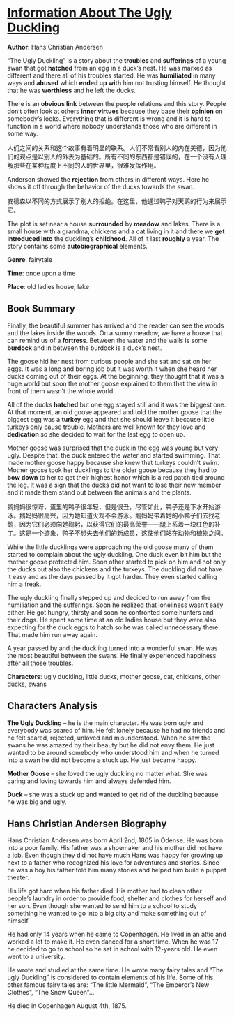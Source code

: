 # [Information About The Ugly Duckling](https://www.bookreports.info/the-ugly-duckling-summary/)

**Author**: Hans Christian Andersen

“The Ugly Duckling” is a story about the **troubles** and **sufferings** of a young swan that got **hatched** from an egg in a duck’s nest. He was marked as different and there all of his troubles started. He was **humiliated** in many ways and **abused** which **ended up with** him not trusting himself. He thought that he was **worthless** and he left the ducks.

There is an **obvious link** between the people relations and this story. People don’t often look at others **inner virtues** because they base their **opinion** on somebody’s looks. Everything that is different is wrong and it is hard to function in a world where nobody understands those who are different in some way.

人们之间的关系和这个故事有着明显的联系。人们不常看别人的内在美德，因为他们的观点是以别人的外表为基础的。所有不同的东西都是错误的，在一个没有人理解那些在某种程度上不同的人的世界里，很难发挥作用。

Anderson showed the **rejection** from others in different ways. Here he shows it off through the behavior of the ducks towards the swan.

安德森以不同的方式展示了别人的拒绝。在这里，他通过鸭子对天鹅的行为来展示它。

The plot is set near a house **surrounded** by **meadow** and lakes. There is a small house with a grandma, chickens and a cat living in it and there we **get introduced into** the duckling’s **childhood**. All of it last **roughly** a year. The story contains some **autobiographical** elements.

**Genre**: fairytale

**Time**: once upon a time

**Place**: old ladies house, lake

## Book Summary

Finally, the beautiful summer has arrived and the reader can see the woods and the lakes inside the woods. On a sunny meadow, we have a house that can remind us of a **fortress**. Between the water and the walls is some **burdock** and in between the burdock is a duck’s nest.

The goose hid her nest from curious people and she sat and sat on her eggs. It was a long and boring job but it was worth it when she heard her ducks coming out of their eggs. At the beginning, they thought that it was a huge world but soon the mother goose explained to them that the view in front of them wasn’t the whole world.

All of the ducks **hatched** but one egg stayed still and it was the biggest one. At that moment, an old goose appeared and told the mother goose that the biggest egg was a **turkey** egg and that she should leave it because little turkeys only cause trouble. Mothers are well known for they love and **dedication** so she decided to wait for the last egg to open up.

Mother goose was surprised that the duck in the egg was young but very ugly. Despite that, the duck entered the water and started swimming. That made mother goose happy because she knew that turkeys couldn’t swim. Mother goose took her ducklings to the older goose because they had to **bow down** to her to get their highest honor which is a red patch tied around the leg. It was a sign that the ducks did not want to lose their new member and it made them stand out between the animals and the plants.

鹅妈妈很惊讶，蛋里的鸭子很年轻，但是很丑。尽管如此，鸭子还是下水开始游泳。鹅妈妈很高兴，因为她知道火鸡不会游泳。鹅妈妈带着她的小鸭子们去找老鹅，因为它们必须向她鞠躬，以获得它们的最高荣誉——腿上系着一块红色的补丁。这是一个迹象，鸭子不想失去他们的新成员，这使他们站在动物和植物之间。

While the little ducklings were approaching the old goose many of them started to complain about the ugly duckling. One duck even bit him but the mother goose protected him. Soon other started to pick on him and not only the ducks but also the chickens and the turkeys. The duckling did not have it easy and as the days passed by it got harder. They even started calling him a freak.

The ugly duckling finally stepped up and decided to run away from the humiliation and the sufferings. Soon he realized that loneliness wasn’t easy either. He got hungry, thirsty and soon he confronted some hunters and their dogs. He spent some time at an old ladies house but they were also expecting for the duck eggs to hatch so he was called unnecessary there. That made him run away again.

A year passed by and the duckling turned into a wonderful swan. He was the most beautiful between the swans. He finally experienced happiness after all those troubles.

**Characters**: ugly duckling, little ducks, mother goose, cat, chickens, other ducks, swans

## Characters Analysis

**The Ugly Duckling** – he is the main character. He was born ugly and everybody was scared of him. He felt lonely because he had no friends and he felt scared, rejected, unloved and misunderstood. When he saw the swans he was amazed by their beauty but he did not envy them. He just wanted to be around somebody who understood him and when he turned into a swan he did not become a stuck up. He just became happy.

**Mother Goose** – she loved the ugly duckling no matter what. She was caring and loving towards him and always defended him.

**Duck** – she was a stuck up and wanted to get rid of the duckling because he was big and ugly.

## Hans Christian Andersen Biography

Hans Christian Andersen was born April 2nd, 1805 in Odense. He was born into a poor family. His father was a shoemaker and his mother did not have a job. Even though they did not have much Hans was happy for growing up next to a father who recognized his love for adventures and stories. Since he was a boy his father told him many stories and helped him build a puppet theater.

His life got hard when his father died. His mother had to clean other people’s laundry in order to provide food, shelter and clothes for herself and her son. Even though she wanted to send him to a school to study something he wanted to go into a big city and make something out of himself.

He had only 14 years when he came to Copenhagen. He lived in an attic and worked a lot to make it. He even danced for a short time. When he was 17 he decided to go to school so he sat in school with 12-years old. He even went to a university.

He wrote and studied at the same time. He wrote many fairy tales and “The ugly Duckling” is considered to contain elements of his life. Some of his other famous fairy tales are: “The little Mermaid”, “The Emperor’s New Clothes”, “The Snow Queen”…

He died in Copenhagen August 4th, 1875.
